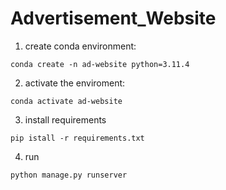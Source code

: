 # Advertisement_Website


1. create conda environment:
```
conda create -n ad-website python=3.11.4
```
2. activate the enviroment:
```
conda activate ad-website
```
3. install requirements
```
pip istall -r requirements.txt
```  

4. run
```
python manage.py runserver
```
